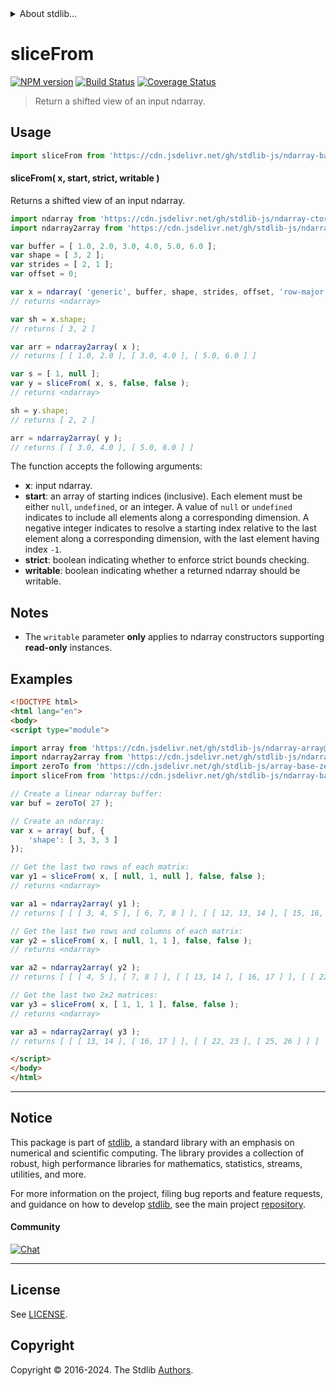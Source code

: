 <!--

@license Apache-2.0

Copyright (c) 2023 The Stdlib Authors.

Licensed under the Apache License, Version 2.0 (the "License");
you may not use this file except in compliance with the License.
You may obtain a copy of the License at

   http://www.apache.org/licenses/LICENSE-2.0

Unless required by applicable law or agreed to in writing, software
distributed under the License is distributed on an "AS IS" BASIS,
WITHOUT WARRANTIES OR CONDITIONS OF ANY KIND, either express or implied.
See the License for the specific language governing permissions and
limitations under the License.

-->


<details>
  <summary>
    About stdlib...
  </summary>
  <p>We believe in a future in which the web is a preferred environment for numerical computation. To help realize this future, we've built stdlib. stdlib is a standard library, with an emphasis on numerical and scientific computation, written in JavaScript (and C) for execution in browsers and in Node.js.</p>
  <p>The library is fully decomposable, being architected in such a way that you can swap out and mix and match APIs and functionality to cater to your exact preferences and use cases.</p>
  <p>When you use stdlib, you can be absolutely certain that you are using the most thorough, rigorous, well-written, studied, documented, tested, measured, and high-quality code out there.</p>
  <p>To join us in bringing numerical computing to the web, get started by checking us out on <a href="https://github.com/stdlib-js/stdlib">GitHub</a>, and please consider <a href="https://opencollective.com/stdlib">financially supporting stdlib</a>. We greatly appreciate your continued support!</p>
</details>

# sliceFrom

[![NPM version][npm-image]][npm-url] [![Build Status][test-image]][test-url] [![Coverage Status][coverage-image]][coverage-url] <!-- [![dependencies][dependencies-image]][dependencies-url] -->

> Return a shifted view of an input ndarray.

<!-- Section to include introductory text. Make sure to keep an empty line after the intro `section` element and another before the `/section` close. -->

<section class="intro">

</section>

<!-- /.intro -->

<!-- Package usage documentation. -->



<section class="usage">

## Usage

```javascript
import sliceFrom from 'https://cdn.jsdelivr.net/gh/stdlib-js/ndarray-base-slice-from@esm/index.mjs';
```

#### sliceFrom( x, start, strict, writable )

Returns a shifted view of an input ndarray.

```javascript
import ndarray from 'https://cdn.jsdelivr.net/gh/stdlib-js/ndarray-ctor@esm/index.mjs';
import ndarray2array from 'https://cdn.jsdelivr.net/gh/stdlib-js/ndarray-to-array@esm/index.mjs';

var buffer = [ 1.0, 2.0, 3.0, 4.0, 5.0, 6.0 ];
var shape = [ 3, 2 ];
var strides = [ 2, 1 ];
var offset = 0;

var x = ndarray( 'generic', buffer, shape, strides, offset, 'row-major' );
// returns <ndarray>

var sh = x.shape;
// returns [ 3, 2 ]

var arr = ndarray2array( x );
// returns [ [ 1.0, 2.0 ], [ 3.0, 4.0 ], [ 5.0, 6.0 ] ]

var s = [ 1, null ];
var y = sliceFrom( x, s, false, false );
// returns <ndarray>

sh = y.shape;
// returns [ 2, 2 ]

arr = ndarray2array( y );
// returns [ [ 3.0, 4.0 ], [ 5.0, 6.0 ] ]
```

The function accepts the following arguments:

-   **x**: input ndarray.
-   **start**: an array of starting indices (inclusive). Each element must be either `null`, `undefined`, or an integer. A value of `null` or `undefined` indicates to include all elements along a corresponding dimension. A negative integer indicates to resolve a starting index relative to the last element along a corresponding dimension, with the last element having index `-1`.
-   **strict**: boolean indicating whether to enforce strict bounds checking.
-   **writable**: boolean indicating whether a returned ndarray should be writable.

</section>

<!-- /.usage -->

<!-- Package usage notes. Make sure to keep an empty line after the `section` element and another before the `/section` close. -->

<section class="notes">

## Notes

-   The `writable` parameter **only** applies to ndarray constructors supporting **read-only** instances.

</section>

<!-- /.notes -->

<!-- Package usage examples. -->

<section class="examples">

## Examples

<!-- eslint no-undef: "error" -->

```html
<!DOCTYPE html>
<html lang="en">
<body>
<script type="module">

import array from 'https://cdn.jsdelivr.net/gh/stdlib-js/ndarray-array@esm/index.mjs';
import ndarray2array from 'https://cdn.jsdelivr.net/gh/stdlib-js/ndarray-to-array@esm/index.mjs';
import zeroTo from 'https://cdn.jsdelivr.net/gh/stdlib-js/array-base-zero-to@esm/index.mjs';
import sliceFrom from 'https://cdn.jsdelivr.net/gh/stdlib-js/ndarray-base-slice-from@esm/index.mjs';

// Create a linear ndarray buffer:
var buf = zeroTo( 27 );

// Create an ndarray:
var x = array( buf, {
    'shape': [ 3, 3, 3 ]
});

// Get the last two rows of each matrix:
var y1 = sliceFrom( x, [ null, 1, null ], false, false );
// returns <ndarray>

var a1 = ndarray2array( y1 );
// returns [ [ [ 3, 4, 5 ], [ 6, 7, 8 ] ], [ [ 12, 13, 14 ], [ 15, 16, 17 ] ], [ [ 21, 22, 23 ], [ 24, 25, 26 ] ] ]

// Get the last two rows and columns of each matrix:
var y2 = sliceFrom( x, [ null, 1, 1 ], false, false );
// returns <ndarray>

var a2 = ndarray2array( y2 );
// returns [ [ [ 4, 5 ], [ 7, 8 ] ], [ [ 13, 14 ], [ 16, 17 ] ], [ [ 22, 23 ], [ 25, 26 ] ] ]

// Get the last two 2x2 matrices:
var y3 = sliceFrom( x, [ 1, 1, 1 ], false, false );
// returns <ndarray>

var a3 = ndarray2array( y3 );
// returns [ [ [ 13, 14 ], [ 16, 17 ] ], [ [ 22, 23 ], [ 25, 26 ] ] ]

</script>
</body>
</html>
```

</section>

<!-- /.examples -->

<!-- Section to include cited references. If references are included, add a horizontal rule *before* the section. Make sure to keep an empty line after the `section` element and another before the `/section` close. -->

<section class="references">

</section>

<!-- /.references -->

<!-- Section for related `stdlib` packages. Do not manually edit this section, as it is automatically populated. -->

<section class="related">

</section>

<!-- /.related -->

<!-- Section for all links. Make sure to keep an empty line after the `section` element and another before the `/section` close. -->


<section class="main-repo" >

* * *

## Notice

This package is part of [stdlib][stdlib], a standard library with an emphasis on numerical and scientific computing. The library provides a collection of robust, high performance libraries for mathematics, statistics, streams, utilities, and more.

For more information on the project, filing bug reports and feature requests, and guidance on how to develop [stdlib][stdlib], see the main project [repository][stdlib].

#### Community

[![Chat][chat-image]][chat-url]

---

## License

See [LICENSE][stdlib-license].


## Copyright

Copyright &copy; 2016-2024. The Stdlib [Authors][stdlib-authors].

</section>

<!-- /.stdlib -->

<!-- Section for all links. Make sure to keep an empty line after the `section` element and another before the `/section` close. -->

<section class="links">

[npm-image]: http://img.shields.io/npm/v/@stdlib/ndarray-base-slice-from.svg
[npm-url]: https://npmjs.org/package/@stdlib/ndarray-base-slice-from

[test-image]: https://github.com/stdlib-js/ndarray-base-slice-from/actions/workflows/test.yml/badge.svg?branch=v0.2.0
[test-url]: https://github.com/stdlib-js/ndarray-base-slice-from/actions/workflows/test.yml?query=branch:v0.2.0

[coverage-image]: https://img.shields.io/codecov/c/github/stdlib-js/ndarray-base-slice-from/main.svg
[coverage-url]: https://codecov.io/github/stdlib-js/ndarray-base-slice-from?branch=main

<!--

[dependencies-image]: https://img.shields.io/david/stdlib-js/ndarray-base-slice-from.svg
[dependencies-url]: https://david-dm.org/stdlib-js/ndarray-base-slice-from/main

-->

[chat-image]: https://img.shields.io/gitter/room/stdlib-js/stdlib.svg
[chat-url]: https://app.gitter.im/#/room/#stdlib-js_stdlib:gitter.im

[stdlib]: https://github.com/stdlib-js/stdlib

[stdlib-authors]: https://github.com/stdlib-js/stdlib/graphs/contributors

[umd]: https://github.com/umdjs/umd
[es-module]: https://developer.mozilla.org/en-US/docs/Web/JavaScript/Guide/Modules

[deno-url]: https://github.com/stdlib-js/ndarray-base-slice-from/tree/deno
[deno-readme]: https://github.com/stdlib-js/ndarray-base-slice-from/blob/deno/README.md
[umd-url]: https://github.com/stdlib-js/ndarray-base-slice-from/tree/umd
[umd-readme]: https://github.com/stdlib-js/ndarray-base-slice-from/blob/umd/README.md
[esm-url]: https://github.com/stdlib-js/ndarray-base-slice-from/tree/esm
[esm-readme]: https://github.com/stdlib-js/ndarray-base-slice-from/blob/esm/README.md
[branches-url]: https://github.com/stdlib-js/ndarray-base-slice-from/blob/main/branches.md

[stdlib-license]: https://raw.githubusercontent.com/stdlib-js/ndarray-base-slice-from/main/LICENSE

</section>

<!-- /.links -->
